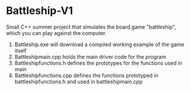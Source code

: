 # Battleship-V1
Small C++ summer project that simulates the board game "battleship", which you can play against the computer.

1. Battleship.exe will download a compiled working example of the game itself
2. Battleshipmain.cpp holds the main driver code for the program
3. Battleshipfunctions.h defines the prototypes for the functions used in main
4. Battleshipfunctions.cpp defines the functions prototyped in battleshipfunctions.h and used in battleshipmain.cpp
